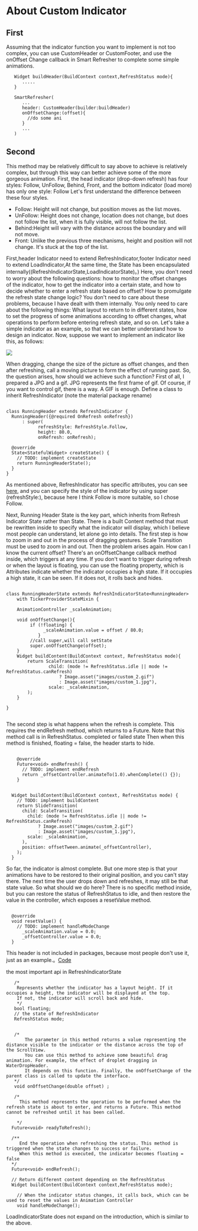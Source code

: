 # About Custom Indicator

## First
Assuming that the indicator function you want to implement is not too complex, you can use CustomHeader or CustomFooter, and use the onOffset Change
 callback in Smart Refresher to complete some simple animations.

```
   Widget buildHeader(BuildContext context,RefreshStatus mode){
      .....
   }

   SmartRefresher(
      ...
      header: CustomHeader(builder:buildHeader)
      onOffsetChange:(offset){
        //do some ani
      }
      ...
   )

```

## Second


This method may be relatively difficult to say above to achieve is relatively complex, but through this way can better achieve some of the more gorgeous animation.
First, the head indicator (drop-down refresh) has four styles: Follow, UnFollow, Behind, Front, and the bottom indicator (load more) has only one style: Follow
Let's first understand the difference between these four styles.

* Follow: Height will not change, but position moves as the list moves.
* UnFollow: Height does not change, location does not change, but does not follow the list, when it is fully visible, will not follow the list.
* Behind:Height will vary with the distance across the boundary and will not move.
* Front: Unlike the previous three mechanisms, height and position will not change. It's stuck at the top of the list.


First,header Indicator need to extend RefreshIndicator,footer Indicator need to extend LoadIndicator,At the same time, the State has been encapsulated internally((RefreshIndicatorState,LoadIndicatorState)。)
Here, you don't need to worry about the following questions: how to monitor the offset changes of the indicator, how to get the indicator into a certain state, and how to decide whether to enter a refresh state based on offset?
How to promulgate the refresh state change logic? You don't need to care about these problems, because I have dealt with them internally. You only need to care about the following things:
What layout to return to in different states, how to set the progress of some animations according to offset changes, what operations to perform before entering refresh state, and so on.
Let's take a simple indicator as an example, so that we can better understand how to design an indicator.
Now, suppose we want to implement an indicator like this, as follows:

![](arts/custom_header.gif)

When dragging, change the size of the picture as offset changes, and then after refreshing, call a moving picture to form the effect of running past.
So, the question arises, how should we achieve such a function?
First of all, I prepared a JPG and a gif. JPG represents the first frame of gif. Of course, if you want to control gif, there is a way. A GIF is enough.
Define a class to inherit RefreshIndicator (note the material package rename)

```

class RunningHeader extends RefreshIndicator {
  RunningHeader({@required OnRefresh onRefresh})
      : super(
            refreshStyle: RefreshStyle.Follow,
            height: 80.0,
            onRefresh: onRefresh);

  @override
  State<StatefulWidget> createState() {
    // TODO: implement createState
    return RunningHeaderState();
  }
}

```
As mentioned above, RefreshIndicator has specific attributes, you can see [here](indicator_attribute.md), and you can specify the style of the indicator by using super (refreshStyle:), because here I think
Follow is more suitable, so I chose Follow.

Next, Running Header State is the key part, which inherits from Refresh Indicator State rather than State. There is a built Content method that must be rewritten inside to specify what the indicator will display, which I believe most people can understand, let alone go into details.
The first step is how to zoom in and out in the process of dragging gestures. Scale Transition must be used to zoom in and out. Then the problem arises again. How can I know the current offset?
There's an onOffsetChange callback method inside, which triggers at any time. If you don't want to trigger during refresh or when the layout is floating, you can use the floating property, which is
Attributes indicate whether the indicator occupies a high state. If it occupies a high state, it can be seen. If it does not, it rolls back and hides.

```

class RunningHeaderState extends RefreshIndicatorState<RunningHeader>
    with TickerProviderStateMixin {

    AnimationController _scaleAnimation;

    void onOffsetChange(){
         if (!floating) {
              _scaleAnimation.value = offset / 80.0;
            }
         //call super,will call setState
         super.onOffsetChange(offset);
    }
    Widget buildContent(BuildContext context, RefreshStatus mode){
        return ScaleTransition(
                child: (mode != RefreshStatus.idle || mode != RefreshStatus.canRefresh)
                    ? Image.asset("images/custom_2.gif")
                    : Image.asset("images/custom_1.jpg"),
                scale: _scaleAnimation,
        );
    }

}


```

The second step is what happens when the refresh is complete. This requires the endRefresh method, which returns to a Future. Note that this method call is in RefreshStatus. completed or failed state
Then when this method is finished, floating = false, the header starts to hide.

```

    @override
    Future<void> endRefresh() {
      // TODO: implement endRefresh
      return _offsetController.animateTo(1.0).whenComplete(() {});
    }


  Widget buildContent(BuildContext context, RefreshStatus mode) {
    // TODO: implement buildContent
    return SlideTransition(
      child: ScaleTransition(
        child: (mode != RefreshStatus.idle || mode != RefreshStatus.canRefresh)
            ? Image.asset("images/custom_2.gif")
            : Image.asset("images/custom_1.jpg"),
        scale: _scaleAnimation,
      ),
      position: offsetTween.animate(_offsetController),
    );
  }

```

So far, the indicator is almost complete. But one more step is that your animations have to be restored to their original position, and you can't stay there. The next time the user drops down and refreshes, it may still be that state value.
So what should we do here? There is no specific method inside, but you can restore the status of RefreshStatus to idle, and then restore the value in the controller, which exposes a resetValue method.

```

  @override
  void resetValue() {
    // TODO: implement handleModeChange
      _scaleAnimation.value = 0.0;
      _offsetController.value = 0.0;
  }

```

This header is not included in packages, because most people don't use it, just as an example.。[Code](example/lib/other/RunningHeader.dart)


 the most important api in RefreshIndicatorState

```
   /*
  	Represents whether the indicator has a layout height. If it occupies a height, the indicator will be displayed at the top.
  	If not, the indicator will scroll back and hide.
    */
   bool floating;
   // the state of RefreshIndicator
   RefreshStatus mode;


   /*
       The parameter in this method returns a value representing the distance visible to the indicator or the distance across the top of the ScrollView.
       You can use this method to achieve some beautiful drag animation. For example, the effect of droplet dragging in WaterDropHeader.
       It depends on this function. Finally, the onOffsetChange of the parent class is called to update the interface.
   */
   void onOffsetChange(double offset) ;

   /*
     This method represents the operation to be performed when the refresh state is about to enter, and returns a Future. This method cannot be refreshed until it has been called.

    */
  Future<void> readyToRefresh();

  /**
     End the operation when refreshing the status. This method is triggered when the state changes to success or failure.
     When this method is executed, the indicator becomes floating = false
  */
  Future<void> endRefresh();

  // Return different content depending on the RefreshStatus
  Widget buildContent(BuildContext context,RefreshStatus mode);

    // When the indicator status changes, it calls back, which can be used to reset the values in Animation Controller
    void handleModeChange();

```


LoadIndicatorState does not expand on the introduction, which is similar to the above.


